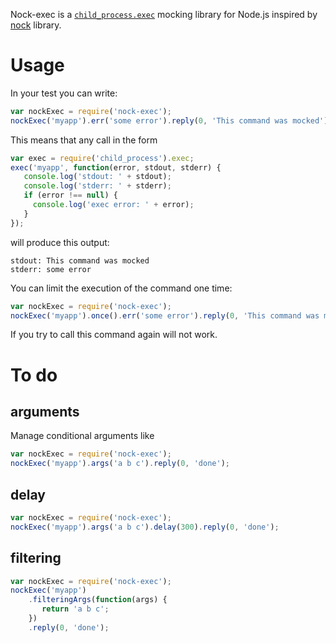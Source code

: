 Nock-exec is a [`child_process.exec`](http://nodejs.org/api/child_process.html#child_process_child_process_exec_command_options_callback) mocking library for Node.js inspired by [nock](https://github.com/pgte/nock) library.

# Usage
In your test you can write:
```js
var nockExec = require('nock-exec');
nockExec('myapp').err('some error').reply(0, 'This command was mocked');
```

This means that any call in the form
```js
var exec = require('child_process').exec;
exec('myapp', function(error, stdout, stderr) {
   console.log('stdout: ' + stdout);
   console.log('stderr: ' + stderr);
   if (error !== null) {
     console.log('exec error: ' + error);
   }
});
```
will produce this output:
```
stdout: This command was mocked
stderr: some error
```

You can limit the execution of the command one time:
```js
var nockExec = require('nock-exec');
nockExec('myapp').once().err('some error').reply(0, 'This command was mocked');
```
If you try to call this command again will not work.

# To do
## arguments
Manage conditional arguments like
```js
var nockExec = require('nock-exec');
nockExec('myapp').args('a b c').reply(0, 'done');
```

## delay
```js
var nockExec = require('nock-exec');
nockExec('myapp').args('a b c').delay(300).reply(0, 'done');
```

## filtering
```js
var nockExec = require('nock-exec');
nockExec('myapp')
    .filteringArgs(function(args) {
       return 'a b c';
    })
    .reply(0, 'done');
```
